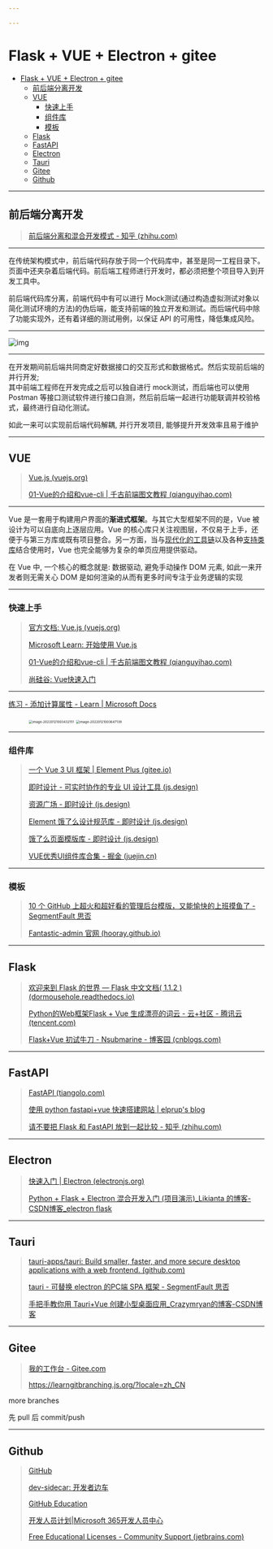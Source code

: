 ```yaml
---

---
```


# Flask + VUE + Electron + gitee

- [Flask + VUE + Electron + gitee](#flask--vue--electron--gitee)
  - [前后端分离开发](#前后端分离开发)
  - [VUE](#vue)
    - [快速上手](#快速上手)
    - [组件库](#组件库)
    - [模板](#模板)
  - [Flask](#flask)
  - [FastAPI](#fastapi)
  - [Electron](#electron)
  - [Tauri](#tauri)
  - [Gitee](#gitee)
  - [Github](#github)


---

## 前后端分离开发

> [前后端分离和混合开发模式 - 知乎 (zhihu.com)](https://zhuanlan.zhihu.com/p/266015809)

---

在传统架构模式中，前后端代码存放于同一个代码库中，甚至是同一工程目录下。页面中还夹杂着后端代码。前后端工程师进行开发时，都必须把整个项目导入到开发工具中。

前后端代码库分离，前端代码中有可以进行 Mock测试(通过构造虚拟测试对象以简化测试环境的方法)的伪后端，能支持前端的独立开发和测试。而后端代码中除了功能实现外，还有着详细的测试用例，以保证 API 的可用性，降低集成风险。

---

![img](http://cdn.ayusummer233.top/img/202201202346444.jpeg)

---

在开发期间前后端共同商定好数据接口的交互形式和数据格式。然后实现前后端的并行开发;  
其中前端工程师在开发完成之后可以独自进行 mock测试，而后端也可以使用 Postman 等接口测试软件进行接口自测，然后前后端一起进行功能联调并校验格式，最终进行自动化测试。  

如此一来可以实现前后端代码解耦, 并行开发项目, 能够提升开发效率且易于维护

---

## VUE

> [Vue.js (vuejs.org)](https://v3.cn.vuejs.org/)
>
> [01-Vue的介绍和vue-cli | 千古前端图文教程 (qianguyihao.com)](https://web.qianguyihao.com/12-Vue基础/01-Vue的介绍和vue-cli.html)

---

Vue 是一套用于构建用户界面的**渐进式框架**。与其它大型框架不同的是，Vue 被设计为可以自底向上逐层应用。Vue 的核心库只关注视图层，不仅易于上手，还便于与第三方库或既有项目整合。另一方面，当与[现代化的工具链](https://v3.cn.vuejs.org/guide/single-file-component.html)以及各种[支持类库](https://github.com/vuejs/awesome-vue#components--libraries)结合使用时，Vue 也完全能够为复杂的单页应用提供驱动。

在 Vue 中, 一个核心的概念就是: 数据驱动, 避免手动操作 DOM 元素, 如此一来开发者则无需关心 DOM 是如何渲染的从而有更多时间专注于业务逻辑的实现

---

### 快速上手

> [官方文档: Vue.js (vuejs.org)](https://v3.cn.vuejs.org/guide/introduction.html#声明式渲染)
>
> [Microsoft Learn: 开始使用 Vue.js](https://docs.microsoft.com/zh-cn/learn/paths/vue-first-steps/)
>
> [01-Vue的介绍和vue-cli | 千古前端图文教程 (qianguyihao.com)](https://web.qianguyihao.com/12-Vue基础/01-Vue的介绍和vue-cli.html#框架和库的区别)
>
> [尚硅谷: Vue快速入门](https://www.bilibili.com/video/BV1AS4y177xJ?p=84)

---

[练习 - 添加计算属性 - Learn | Microsoft Docs](https://docs.microsoft.com/zh-cn/learn/modules/vue-data-events/7-computed-properties-exercise)

<figure class="half">
<img src="http://cdn.ayusummer233.top/img/202201210034499.png" alt="image-20220121003432151" style="zoom:45%;" />
<img src="http://cdn.ayusummer233.top/img/202201210036491.png" alt="image-20220121003647139" style="zoom:45%;" />
</figure>

---

### 组件库

>  [一个 Vue 3 UI 框架 | Element Plus (gitee.io)](https://element-plus.gitee.io/zh-CN/)
>
> [即时设计 - 可实时协作的专业 UI 设计工具 (js.design)](https://js.design/home)
>
> [资源广场 - 即时设计 (js.design)](https://js.design/square)
>
> [Element 饿了么设计规范库 - 即时设计 (js.design)](https://js.design/resourceDetails?id=61e62e5a019153e9f2501285)
>
> [饿了么页面模版库 - 即时设计 (js.design)](https://js.design/resourceDetails?id=6172ba2c2c1177fe58a12f50)
>
> [VUE优秀UI组件库合集 - 掘金 (juejin.cn)](https://juejin.cn/post/7008817581129728014)

---



### 模板

> [10 个 GitHub 上超火和超好看的管理后台模版，又能愉快的上班摸鱼了 - SegmentFault 思否](https://segmentfault.com/a/1190000038323430)
>
> [Fantastic-admin 官网 (hooray.github.io)](https://hooray.github.io/fantastic-admin/)

---

## Flask

> [欢迎来到 Flask 的世界 — Flask 中文文档( 1.1.2 )  (dormousehole.readthedocs.io)](https://dormousehole.readthedocs.io/en/1.1.2/index.html)
>
> [Python的Web框架Flask + Vue 生成漂亮的词云 - 云+社区 - 腾讯云 (tencent.com)](https://cloud.tencent.com/developer/article/1592758)
>
> [Flask+Vue 初试牛刀 - Nsubmarine - 博客园 (cnblogs.com)](https://www.cnblogs.com/dream-on-all-in/p/12630690.html)

---

## FastAPI

> [FastAPI (tiangolo.com)](https://fastapi.tiangolo.com/zh/)
>
> [使用 python fastapi+vue 快速搭建网站 | elprup's blog](https://www.elprup.com/2020/09/19/fastapi_vue/)
>
> [请不要把 Flask 和 FastAPI 放到一起比较 - 知乎 (zhihu.com)](https://zhuanlan.zhihu.com/p/369591096)

---

## Electron

> [快速入门 | Electron (electronjs.org)](https://www.electronjs.org/zh/docs/latest/tutorial/quick-start#打包并分发您的应用程序)
>
> [Python + Flask + Electron 混合开发入门 (项目演示)_Likianta 的博客-CSDN博客_electron flask](https://blog.csdn.net/Likianta/article/details/89199793)

---

## Tauri

> [tauri-apps/tauri: Build smaller, faster, and more secure desktop applications with a web frontend. (github.com)](https://github.com/tauri-apps/tauri)
>
> [tauri - 可替换 electron 的PC端 SPA 框架 - SegmentFault 思否](https://segmentfault.com/a/1190000022489403)
>
> [手把手教你用 Tauri+Vue 创建小型桌面应用_Crazymryan的博客-CSDN博客](https://blog.csdn.net/Crazymryan/article/details/108016711)

---

## Gitee

> [我的工作台 - Gitee.com](https://gitee.com/)
>
> https://learngitbranching.js.org/?locale=zh_CN

more branches

先 pull 后 commit/push

---

## Github

> [GitHub](https://github.com/)
>
> [dev-sidecar: 开发者边车](https://gitee.com/docmirror/dev-sidecar?_from=gitee_search)
>
> [GitHub Education](https://education.github.com/globalcampus/student)
>
> [开发人员计划|Microsoft 365开发人员中心](https://developer.microsoft.com/zh-CN/microsoft-365/dev-program)
>
> [Free Educational Licenses - Community Support (jetbrains.com)](https://www.jetbrains.com/community/education/?_ga=2.168774308.446884493.1642700868-458041083.1621420760#students)









